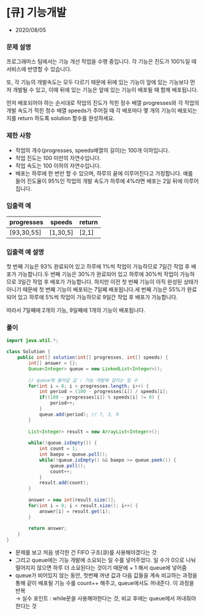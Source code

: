 # [큐] 기능개발

* 2020/08/05

### **문제 설명**

프로그래머스 팀에서는 기능 개선 작업을 수행 중입니다. 각 기능은 진도가 100%일 때 서비스에 반영할 수 있습니다.

또, 각 기능의 개발속도는 모두 다르기 때문에 뒤에 있는 기능이 앞에 있는 기능보다 먼저 개발될 수 있고, 이때 뒤에 있는 기능은 앞에 있는 기능이 배포될 때 함께 배포됩니다.

먼저 배포되어야 하는 순서대로 작업의 진도가 적힌 정수 배열 progresses와 각 작업의 개발 속도가 적힌 정수 배열 speeds가 주어질 때 각 배포마다 몇 개의 기능이 배포되는지를 return 하도록 solution 함수를 완성하세요.

### 제한 사항

- 작업의 개수(progresses, speeds배열의 길이)는 100개 이하입니다.
- 작업 진도는 100 미만의 자연수입니다.
- 작업 속도는 100 이하의 자연수입니다.
- 배포는 하루에 한 번만 할 수 있으며, 하루의 끝에 이루어진다고 가정합니다. 예를 들어 진도율이 95%인 작업의 개발 속도가 하루에 4%라면 배포는 2일 뒤에 이루어집니다.

### 입출력 예

|progresses|speeds|return|
|------|---|---|
|[93,30,55]|[1,30,5]|[2,1]|

### 입출력 예 설명

첫 번째 기능은 93% 완료되어 있고 하루에 1%씩 작업이 가능하므로 7일간 작업 후 배포가 가능합니다.두 번째 기능은 30%가 완료되어 있고 하루에 30%씩 작업이 가능하므로 3일간 작업 후 배포가 가능합니다. 하지만 이전 첫 번째 기능이 아직 완성된 상태가 아니기 때문에 첫 번째 기능이 배포되는 7일째 배포됩니다.세 번째 기능은 55%가 완료되어 있고 하루에 5%씩 작업이 가능하므로 9일간 작업 후 배포가 가능합니다.

따라서 7일째에 2개의 기능, 9일째에 1개의 기능이 배포됩니다.

### 풀이

```java
import java.util.*;

class Solution {
    public int[] solution(int[] progresses, int[] speeds) {
        int[] answer = {};
        Queue<Integer> queue = new LinkedList<Integer>();
        
        // queue에 들어갈 값 : 기능 개발에 걸리는 일 수
        for(int i = 0; i < progresses.length; i++) {
            int period = (100 - progresses[i]) / speeds[i];
            if((100 - progresses[i]) % speeds[i] != 0) {
                period++;
            }
            queue.add(period); // 7, 3, 9
        }
        
        List<Integer> result = new ArrayList<Integer>();
        
        while(!queue.isEmpty()) {
            int count = 1;
            int baepo = queue.poll();
            while(!queue.isEmpty() && baepo >= queue.peek()) {
                queue.poll();
                count++;
            }
            result.add(count);
        }
        
        answer = new int[result.size()];
        for(int i = 0; i < result.size(); i++) {
            answer[i] = result.get(i);
        }
        
        return answer;
    }
}
```

- 문제를 보고 처음 생각한 건 FIFO 구조(큐)를 사용해야겠다는 것
- 그리고 queue에는 기능 개발에 소요되는 일 수를 넣어주었다. 일 수가 0으로 나눠떨어지지 않으면 하루 더 소요된다는 것이기 때문에 + 1 해서 queue에 넣어줌
- queue가 비어있지 않는 동안, 첫번째 꺼낸 값과 다음 값들을 계속 비교하는 과정을 통해 같이 배포될 기능 수를 count++ 해주고, queue에서도 꺼내준다. 이 과정을 반복  
→ 실수 포인트 : while문을 사용해야한다는 것, 비교 후에는 queue에서 꺼내줘야한다는 것
